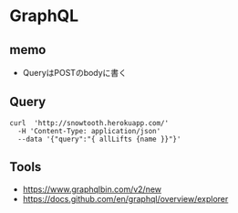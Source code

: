 # GraphQL

## memo

* QueryはPOSTのbodyに書く



## Query

```console
curl  'http://snowtooth.herokuapp.com/'
  -H 'Content-Type: application/json'
  --data '{"query":"{ allLifts {name }}"}'
```

## Tools

* https://www.graphqlbin.com/v2/new
* https://docs.github.com/en/graphql/overview/explorer
